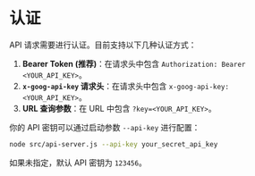 # 认证

API 请求需要进行认证。目前支持以下几种认证方式：

1.  **Bearer Token (推荐)**：在请求头中包含 `Authorization: Bearer <YOUR_API_KEY>`。
2.  **`x-goog-api-key` 请求头**：在请求头中包含 `x-goog-api-key: <YOUR_API_KEY>`。
3.  **URL 查询参数**：在 URL 中包含 `?key=<YOUR_API_KEY>`。

你的 API 密钥可以通过启动参数 `--api-key` 进行配置：

```bash
node src/api-server.js --api-key your_secret_api_key
```

如果未指定，默认 API 密钥为 `123456`。